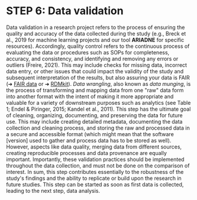 # STEP 6: Data validation

Data validation in a research project refers to the process of ensuring the quality and accuracy of the data collected during the study (e.g., Breck et al., 2019 for machine learning projects and our tool **ARIADNE** for specific resources). Accordingly, quality control refers to the continuous process of evaluating the data or procedures such as SOPs for completeness, accuracy, and consistency, and identifying and removing any errors or outliers (Freire, 2021). This may include checks for missing data, incorrect data entry, or other issues that could impact the validity of the study and subsequent interpretation of the results, but also assuring your data is FAIR (➜ [FAIR data](https://www.nature.com/articles/sdata201618) or ➜ [RDMkit](https://rdmkit.elixir-europe.org/)). _Data wrangling_, also known as _data munging_, is the process of transforming and mapping data from one "raw" data form into another format with the intent of making it more appropriate and valuable for a variety of downstream purposes such as analytics (see Table 1; Endel & Piringer, 2015; Kandel et al., 2011). This step has the ultimate goal of cleaning, organizing, documenting, and preserving the data for future use. This may include creating detailed metadata, documenting the data collection and cleaning process, and storing the raw and processed data in a secure and accessible format (which might mean that the software [version] used to gather and process data has to be stored as well). However, aspects like data quality, merging data from different sources, creating reproducible processes and data provenance are equally important. Importantly, these validation practices should be implemented throughout the data collection, and must not be done on the comparison of interest. In sum, this step contributes essentially to the robustness of the study's findings and the ability to replicate or build upon the research in future studies. This step can be started as soon as first data is collected, leading to the next step, data analysis.

